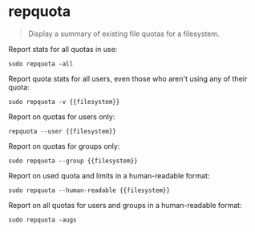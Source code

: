 repquota
========

> Display a summary of existing file quotas for a filesystem.

Report stats for all quotas in use:

    sudo repquota -all

Report quota stats for all users, even those who aren't using any of their quota:

    sudo repquota -v {{filesystem}}

Report on quotas for users only:

    repquota --user {{filesystem}}

Report on quotas for groups only:

    sudo repquota --group {{filesystem}}

Report on used quota and limits in a human-readable format:

    sudo repquota --human-readable {{filesystem}}

Report on all quotas for users and groups in a human-readable format:

    sudo repquota -augs
